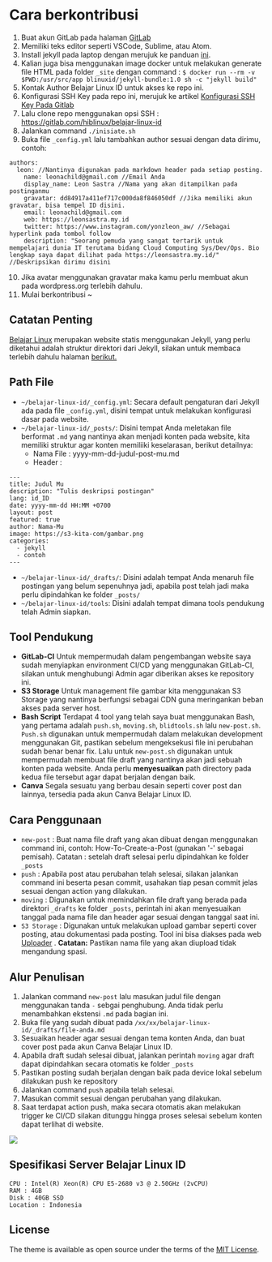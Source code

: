 # Cara berkontribusi

1. Buat akun GitLab pada halaman [GitLab](https://gitlab.com/users/sign_up)
2. Memiliki teks editor seperti VSCode, Sublime, atau Atom.
3. Install jekyll pada laptop dengan merujuk ke panduan [ini](https://jekyllrb.com/docs/installation/ubuntu/).
4. Kalian juga bisa menggunakan image docker untuk melakukan generate file HTML pada folder `_site` dengan command : `$ docker run --rm -v $PWD:/usr/src/app blinuxid/jekyll-bundle:1.0 sh -c "jekyll build"`
5. Kontak Author Belajar Linux ID untuk akses ke repo ini.
6. Konfigurasi SSH Key pada repo ini, merujuk ke artikel [Konfigurasi SSH Key Pada Gitlab](https://ngulik-addict.cyou/post/Konfigurasi-SSH-Key-Pada-Gitlab.html)
7. Lalu clone repo menggunakan opsi SSH : https://gitlab.com/hiblinux/belajar-linux-id
8. Jalankan command `./inisiate.sh` 
9. Buka file `_config.yml` lalu tambahkan author sesuai dengan data dirimu, contoh:

```
authors:
  leon: //Nantinya digunakan pada markdown header pada setiap posting.
    name: leonachild@gmail.com //Email Anda
    display_name: Leon Sastra //Nama yang akan ditampilkan pada postinganmu
    gravatar: dd84917a411ef717c000da8f846050df //Jika memiliki akun gravatar, bisa tempel ID disini.
    email: leonachild@gmail.com
    web: https://leonsastra.my.id
    twitter: https://www.instagram.com/yonzleon_aw/ //Sebagai hyperlink pada tombol follow
    description: "Seorang pemuda yang sangat tertarik untuk mempelajari dunia IT terutama bidang Cloud Computing Sys/Dev/Ops. Bio lengkap saya dapat dilihat pada https://leonsastra.my.id/" //Deskripsikan dirimu disini
```

10. Jika avatar menggunakan gravatar maka kamu perlu membuat akun pada wordpress.org terlebih dahulu.
11. Mulai berkontribusi ~

## Catatan Penting

[Belajar Linux](https://belajarlinux.id/) merupakan website statis menggunakan Jekyll, yang perlu diketahui adalah struktur direktori dari Jekyll, silakan untuk membaca terlebih dahulu halaman [berikut.](https://jekyllrb.com/docs/structure/)

## Path File

- `~/belajar-linux-id/_config.yml`: Secara default pengaturan dari Jekyll ada pada file `_config.yml`, disini tempat untuk melakukan konfigurasi dasar pada website.
- `~/belajar-linux-id/_posts/`: Disini tempat Anda meletakan file berformat `.md` yang nantinya akan menjadi konten pada website, kita memiliki struktur agar konten memiliiki keselarasan, berikut detailnya:
	- Nama File : yyyy-mm-dd-judul-post-mu.md
	- Header : 
```
---
title: Judul Mu
description: "Tulis deskripsi postingan"
lang: id_ID
date: yyyy-mm-dd HH:MM +0700
layout: post
featured: true
author: Nama-Mu
image: https://s3-kita-com/gambar.png
categories:
  - jekyll
  - contoh
---
```

- `~/belajar-linux-id/_drafts/`: Disini adalah tempat Anda menaruh file postingan yang belum sepenuhnya jadi, apabila post telah jadi maka perlu dipindahkan ke folder `_posts/`
- `~/belajar-linux-id/tools`: Disini adalah tempat dimana tools pendukung telah Admin siapkan.

## Tool Pendukung

- **GitLab-CI**
Untuk mempermudah dalam pengembangan website saya sudah menyiapkan environment CI/CD yang menggunakan GitLab-CI, silakan untuk menghubungi Admin agar diberikan akses ke repository ini.
- **S3 Storage**
Untuk management file gambar kita menggunakan S3 Storage yang nantinya berfungsi sebagai CDN guna meringankan beban akses pada server host.
- **Bash Script**
Terdapat 4 tool yang telah saya buat menggunakan Bash, yang pertama adalah `push.sh`, `moving.sh`, `blidtools.sh` lalu `new-post.sh`. `Push.sh` digunakan untuk mempermudah dalam melakukan development menggunakan Git, pastikan sebelum mengeksekusi file ini perubahan sudah benar benar fix. Lalu untuk `new-post.sh` digunakan untuk mempermudah membuat file draft yang nantinya akan jadi sebuah konten pada website. Anda perlu **menyesuaikan** path directory pada kedua file tersebut agar dapat berjalan dengan baik.
- **Canva**
Segala sesuatu yang berbau desain seperti cover post dan lainnya, tersedia pada akun Canva Belajar Linux ID.

## Cara Penggunaan

- `new-post` : Buat nama file draft yang akan dibuat dengan menggunakan command ini, contoh: How-To-Create-a-Post (gunakan '-' sebagai pemisah). Catatan : setelah draft selesai perlu dipindahkan ke folder `_posts`
- `push` : Apabila post atau perubahan telah selesai, silakan jalankan command ini beserta pesan commit, usahakan tiap pesan commit jelas sesuai dengan action yang dilakukan.
- `moving` : Digunakan untuk memindahkan file draft yang berada pada direktori `_drafts` ke folder `_posts`, perintah ini akan menyesuaikan tanggal pada nama file dan header agar sesuai dengan tanggal saat ini.
- `S3 Storage` : Digunakan untuk melakukan upload gambar seperti cover posting, atau dokumentasi pada posting. Tool ini bisa diakses pada web [Uploader](https://belajarlinux.my.id/uploader/) . **Catatan:** Pastikan nama file yang akan diupload tidak mengandung spasi.

## Alur Penulisan

1. Jalankan command `new-post` lalu masukan judul file dengan menggunakan tanda `-` sebgai penghubung. Anda tidak perlu menambahkan ekstensi `.md` pada bagian ini.
2. Buka file yang sudah dibuat pada `/xx/xx/belajar-linux-id/_drafts/file-anda.md`
3. Sesuaikan header agar sesuai dengan tema konten Anda, dan buat cover post pada akun Canva Belajar Linux ID.
4. Apabila draft sudah selesai dibuat, jalankan perintah `moving` agar draft dapat dipindahkan secara otomatis ke folder `_posts`
5. Pastikan posting sudah berjalan dengan baik pada device lokal sebelum dilakukan push ke repository
7. Jalankan command `push` apabila telah selesai.
8. Masukan commit sesuai dengan perubahan yang dilakukan.
9. Saat terdapat action push, maka secara otomatis akan melakukan trigger ke CI/CD silakan ditunggu hingga proses selesai sebelum konten dapat terlihat di website.

![](https://cdn-blinux.s3-id-jkt-1.kilatstorage.id/post/hamim/Workflow-BLID.png)

## Spesifikasi Server Belajar Linux ID

```
CPU : Intel(R) Xeon(R) CPU E5-2680 v3 @ 2.50GHz (2vCPU)
RAM : 4GB
Disk : 40GB SSD
Location : Indonesia
```

## License

The theme is available as open source under the terms of the [MIT License](https://opensource.org/licenses/MIT).

